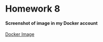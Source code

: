 # Homework 8

#### Screenshot of image in my Docker account

[Docker Image](https://github.com/nidhishvyas/homework8/blob/main/image.png)
